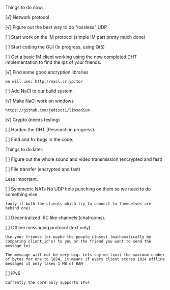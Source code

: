 Things to do now:

[√] Network protocol

[√] Figure out the best way to do "lossless" UDP

[ ] Start work on the IM protocol (simple IM part pretty much done)

[ ] Start coding the GUI (In progress, using Qt5)

[ ] Get a basic IM client working using the now completed DHT implementation to find the ips of your friends.

[√] Find some good encryption libraries

    we will use: http://nacl.cr.yp.to/

[ ] Add NaCl to our build system.

[√] Make NaCl work on windows

    https://github.com/jedisct1/libsodium
    

[√] Crypto (needs testing)

[ ] Harden the DHT (Research in progress)

[ ] Find and fix bugs in the code.

Things to do later:

[ ] Figure out the whole sound and video transmission (encrypted and fast)

[ ] File transfer (encrypted and fast)

Less important.

[ ] Symmetric NATs
    No UDP hole punching on them so we need to do something else

    (only if both the clients which try to connect to themselves are behind one)


[ ] Decentralized IRC like channels (chatrooms).



[ ] Offline messaging protocol (text only)

    Use your friends (or maybe the people closest (mathematically by comparing client_id's) to you or the friend you want to send the message to)

    The message will not be very big. Lets say we limit the maximum number of bytes for one to 1024, it means if every client stores 1024 offline messages it only takes 1 MB of RAM

[ ] IPv6

    Currently the core only supports IPv4
    
